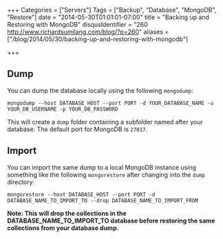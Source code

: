 +++
Categories = ["Servers"]
Tags = ["Backup", "Database", "MongoDB", "Restore"]
date = "2014-05-30T01:01:01-07:00"
title = "Backing up and Restoring with MongoDB"
disqusIdentifier = "260 http://www.richardsumilang.com/blog/?p=260"
aliases = ["/blog/2014/05/30/backing-up-and-restoring-with-mongodb"]

+++

## Dump
You can dump the database locally using the following `mongodump`:

<pre><code class="language-bash" title="Dump Database">mongodump --host DATABASE_HOST --port PORT -d YOUR_DATABASE_NAME -u YOUR_DB_USERNAME -p YOUR_DB_PASSWORD</code></pre>

This will create a `dump` folder containing a subfolder named after your
database. The default port for MongoDB is `27017`.

## Import

You can import the same dump to a local MongoDB instance using something like
the following `mongorestore` after changing into the `dump` directory:

<pre><code class="language-bash" title="Restore Database">mongorestore --host DATABASE_HOST --port PORT -d DATABASE_NAME_TO_IMPORT_TO --drop DATABASE_NAME_TO_IMPORT_FROM</code></pre>

**Note: This will drop the collections in the DATABASE_NAME_TO_IMPORT_TO database before restoring the same collections from your database dump.**